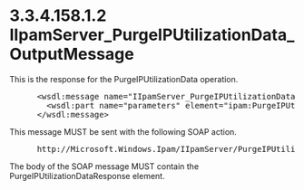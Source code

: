 <html dir="LTR" xmlns:mshelp="http://msdn.microsoft.com/mshelp" xmlns:ddue="http://ddue.schemas.microsoft.com/authoring/2003/5" xmlns:xlink="http://www.w3.org/1999/xlink" xmlns:tool="http://www.microsoft.com/tooltip">
 <body>
 <div id="header">
 <h1 class="heading">3.3.4.158.1.2 IIpamServer_PurgeIPUtilizationData_OutputMessage</h1>
 </div>
 <div id="mainSection">
 <div id="mainBody">
 <div id="allHistory" class="saveHistory"></div>
 <div id="sectionSection0" class="section" name="collapseableSection">
 

<p>This is the response for the PurgeIPUtilizationData
operation.</p>

<dl>
<dd>
<div><pre> &lt;wsdl:message name=&quot;IIpamServer_PurgeIPUtilizationData_OutputMessage&quot;&gt;
   &lt;wsdl:part name=&quot;parameters&quot; element=&quot;ipam:PurgeIPUtilizationDataResponse&quot; /&gt;
 &lt;/wsdl:message&gt; 
</pre></div>
</dd></dl>

<p>This message MUST be sent with the following SOAP action.</p>

<dl>
<dd>
<div><pre> http://Microsoft.Windows.Ipam/IIpamServer/PurgeIPUtilizationDataResponse
</pre></div>
</dd></dl>

<p>The body of the SOAP message MUST contain the
PurgeIPUtilizationDataResponse element.</p>


 </div>
 </div>
 </div>
 </body>
</html>